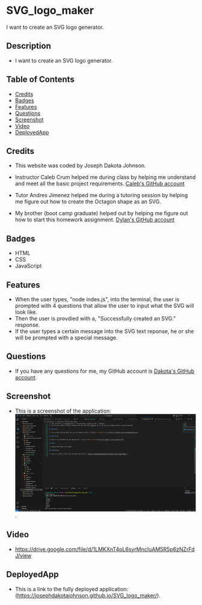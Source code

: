 # SVG_logo_maker
I want to create an SVG logo generator.

## Description

 - I want to create an SVG logo generator.

## Table of Contents

  - [Credits](#credits)
  - [Badges](#badges)
  - [Features](#features)
  - [Questions](#questions)
  - [Screenshot](#screenshot)
  - [Video](#video)
  - [DeployedApp](#deployedApp)

## Credits

 - This website was coded by Joseph Dakota Johnson.

 - Instructor Caleb Crum helped me during class by helping me understand and meet all the basic project requirements. [Caleb's GitHub account](https://github.com/CalebCrumInstructor)

 - Tutor Andres Jimenez helped me during a tutoring session by helping me figure out how to create the Octagon shape as an SVG.

 - My brother (boot camp graduate) helped out by helping me figure out how to start this homework assignment. [Dylan's GitHub account](https://github.com/dylanstormjohnson)

## Badges

 - HTML
 - CSS
 - JavaScript

## Features

 - When the user types, "node indes.js", into the terminal, the user is prompted with 4 questions that allow the user to input what the SVG will look like.
 - Then the user is provdied with a, "Successfully created an SVG." response.
 - If the user types a certain message into the SVG text reponse, he or she will be prompted with a special message.

## Questions

 - If you have any questions for me, my GitHub account is [Dakota's GitHub account](https://github.com/josephdakotajohnson).

## Screenshot

 - This is a screenshot of the application: ![Application Screenshot](assets/images/Screen_Capture.JPG).

## Video

 - https://drive.google.com/file/d/1LMKXnT4pL6syrMncIuAM5R5p6zNZrFdJ/view

## DeployedApp

 - This is a link to the fully deployed application: (https://josephdakotajohnson.github.io/SVG_logo_maker/).
